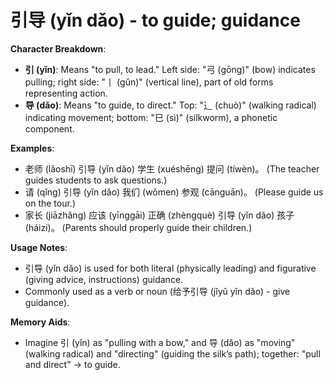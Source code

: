 # **引导 (yǐn dǎo) - to guide; guidance**

**Character Breakdown**:  
- **引 (yǐn)**: Means "to pull, to lead." Left side: "弓 (gōng)" (bow) indicates pulling; right side: "丨 (gǔn)" (vertical line), part of old forms representing action.  
- **导 (dǎo)**: Means "to guide, to direct." Top: "⻌ (chuò)" (walking radical) indicating movement; bottom: "巳 (sì)" (silkworm), a phonetic component.

**Examples**:  
- 老师 (lǎoshī) 引导 (yǐn dǎo) 学生 (xuéshēng) 提问 (tíwèn)。 (The teacher guides students to ask questions.)  
- 请 (qǐng) 引导 (yǐn dǎo) 我们 (wǒmen) 参观 (cānguān)。 (Please guide us on the tour.)  
- 家长 (jiāzhǎng) 应该 (yīnggāi) 正确 (zhèngquè) 引导 (yǐn dǎo) 孩子 (háizi)。 (Parents should properly guide their children.)

**Usage Notes**:  
- 引导 (yǐn dǎo) is used for both literal (physically leading) and figurative (giving advice, instructions) guidance.  
- Commonly used as a verb or noun (给予引导 (jǐyǔ yǐn dǎo) - give guidance).

**Memory Aids**:  
- Imagine 引 (yǐn) as "pulling with a bow," and 导 (dǎo) as "moving" (walking radical) and "directing" (guiding the silk’s path); together: "pull and direct" → to guide.